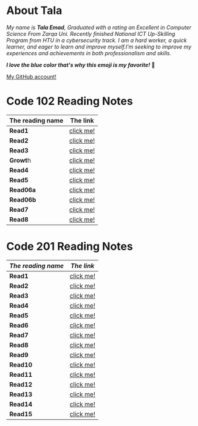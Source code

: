 # About Tala

*My name is **Tala Emad**, Graduated with a rating an Excellent in Computer Science From Zarqa Uni. Recently finished National ICT Up-Skilling Program from HTU in a cybersecurity track. I am a hard worker, a quick learner, and eager to learn and improve myself.I’m seeking to improve my experiences and achievements in both professionalism and skills.*

***I love the blue color that's why this emoji is my favorite!***  :blue_heart:

[My GitHub account!](https://github.com/talaemad)

# Code 102 Reading Notes

**The reading name** | **The link**
-----------------|----------- 
**Read1** | [click me!](https://talaemad.github.io/reading-notes/Read1)
**Read2**| [click me!](https://talaemad.github.io/reading-notes/Read2)
**Read3** | [click me!](https://talaemad.github.io/reading-notes/Read3)
**Growt**h | [click me!](https://talaemad.github.io/reading-notes/Growth)
**Read4** | [click me!](https://talaemad.github.io/reading-notes/Read4)
**Read5** | [click me!](https://talaemad.github.io/reading-notes/Read5)
**Read06a**| [click me!](https://talaemad.github.io/reading-notes/Read06a)
**Read06b** | [click me!](https://talaemad.github.io/reading-notes/Read06b)
**Read7** | [click me!](https://talaemad.github.io/reading-notes/Read7)
**Read8** | [click me!](https://talaemad.github.io/reading-notes/Read8)

# Code 201 Reading Notes 

**_The reading name_** | **_The link_**
-----------------|-----------
**Read1**| [click me!](https://talaemad.github.io/reading-notes/)
**Read2**| [click me!](https://talaemad.github.io/reading-notes/)
**Read3**| [click me!](https://talaemad.github.io/reading-notes/)
**Read4**| [click me!](https://talaemad.github.io/reading-notes/)
**Read5**| [click me!](https://talaemad.github.io/reading-notes/)
**Read6**| [click me!](https://talaemad.github.io/reading-notes/)
**Read7**| [click me!](https://talaemad.github.io/reading-notes/)
**Read8**| [click me!](https://talaemad.github.io/reading-notes/)
**Read9**| [click me!](https://talaemad.github.io/reading-notes/)
**Read10** | [click me!](https://talaemad.github.io/reading-notes/)
**Read11** | [click me!](https://talaemad.github.io/reading-notes/)
**Read12** | [click me!](https://talaemad.github.io/reading-notes/)
**Read13** | [click me!](https://talaemad.github.io/reading-notes/)
**Read14** | [click me!](https://talaemad.github.io/reading-notes/)
**Read15** | [click me!](https://talaemad.github.io/reading-notes/)
